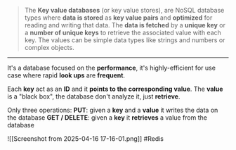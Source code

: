>The **Key value databases** (or key value stores), are NoSQL database types where **data is stored** as **key value pairs** and **optimized** for reading and writing that data. 
>The **data is fetched** by a **unique key** or a **number of unique keys** to retrieve the associated value with each key. The values can be simple data types like strings and numbers or complex objects.

---
It's a database focused on the **performance**, it's highly-efficient for use case where rapid **look ups** are **frequent**.

Each **key** act as an **ID** and it **points to the corresponding value**.
The **value** is a "black box", the database don't analyze it, just **retrieve**.

Only three operations: 
	**PUT**: given a **key** and a **value** it writes the data on the database
	**GET / DELETE**:  given a **key** it **retrieves** a value from the database


![[Screenshot from 2025-04-16 17-16-01.png]]
#Redis